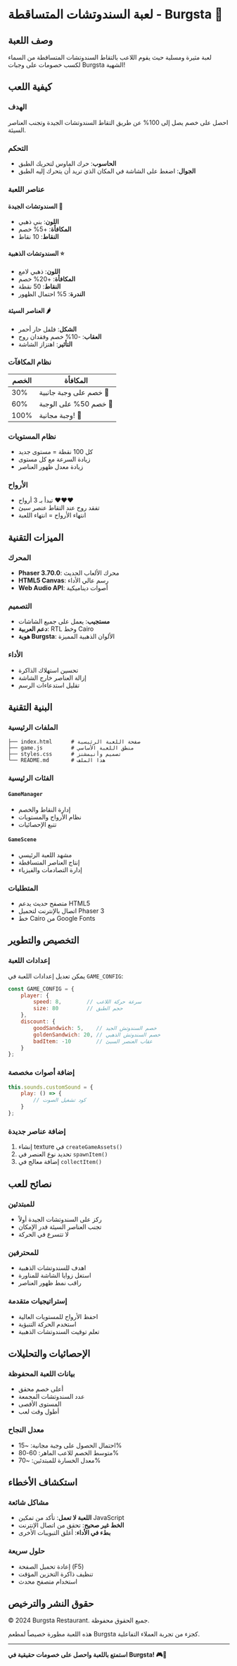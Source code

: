 # لعبة السندوتشات المتساقطة - Burgsta 🥪

## وصف اللعبة
لعبة مثيرة ومسلية حيث يقوم اللاعب بالتقاط السندوتشات المتساقطة من السماء لكسب خصومات على وجبات Burgsta الشهية!

## كيفية اللعب

### الهدف
احصل على خصم يصل إلى 100% عن طريق التقاط السندوتشات الجيدة وتجنب العناصر السيئة.

### التحكم
- **الحاسوب**: حرك الماوس لتحريك الطبق
- **الجوال**: اضغط على الشاشة في المكان الذي تريد أن يتحرك إليه الطبق

### عناصر اللعبة

#### السندوتشات الجيدة 🥪
- **اللون**: بني ذهبي
- **المكافأة**: +5% خصم
- **النقاط**: 10 نقاط

#### السندوتشات الذهبية ⭐
- **اللون**: ذهبي لامع
- **المكافأة**: +20% خصم
- **النقاط**: 50 نقطة
- **الندرة**: 5% احتمال الظهور

#### العناصر السيئة 🌶️
- **الشكل**: فلفل حار أحمر
- **العقاب**: -10% خصم وفقدان روح
- **التأثير**: اهتزاز الشاشة

### نظام المكافآت

| الخصم | المكافأة |
|-------|----------|
| 30% | خصم على وجبة جانبية 🍟 |
| 60% | خصم 50% على الوجبة 🍔 |
| 100% | وجبة مجانية! 🎉 |

### نظام المستويات
- كل 100 نقطة = مستوى جديد
- زيادة السرعة مع كل مستوى
- زيادة معدل ظهور العناصر

### الأرواح
- تبدأ بـ 3 أرواح ❤️❤️❤️
- تفقد روح عند التقاط عنصر سيئ
- انتهاء الأرواح = انتهاء اللعبة

## الميزات التقنية

### المحرك
- **Phaser 3.70.0**: محرك الألعاب الحديث
- **HTML5 Canvas**: رسم عالي الأداء
- **Web Audio API**: أصوات ديناميكية

### التصميم
- **مستجيب**: يعمل على جميع الشاشات
- **دعم العربية**: RTL وخط Cairo
- **هوية Burgsta**: الألوان الذهبية المميزة

### الأداء
- تحسين استهلاك الذاكرة
- إزالة العناصر خارج الشاشة
- تقليل استدعاءات الرسم

## البنية التقنية

### الملفات الرئيسية
```
├── index.html      # صفحة اللعبة الرئيسية
├── game.js         # منطق اللعبة الأساسي
├── styles.css      # تصميم وأنيمشنز
└── README.md       # هذا الملف
```

### الفئات الرئيسية

#### `GameManager`
- إدارة النقاط والخصم
- نظام الأرواح والمستويات
- تتبع الإحصائيات

#### `GameScene`
- مشهد اللعبة الرئيسي
- إنتاج العناصر المتساقطة
- إدارة التصادمات والفيزياء

### المتطلبات
- متصفح حديث يدعم HTML5
- اتصال بالإنترنت لتحميل Phaser 3
- خط Cairo من Google Fonts

## التخصيص والتطوير

### إعدادات اللعبة
يمكن تعديل إعدادات اللعبة في `GAME_CONFIG`:

```javascript
const GAME_CONFIG = {
    player: {
        speed: 8,        // سرعة حركة اللاعب
        size: 80         // حجم الطبق
    },
    discount: {
        goodSandwich: 5,    // خصم السندوتش الجيد
        goldenSandwich: 20, // خصم السندوتش الذهبي
        badItem: -10        // عقاب العنصر السيئ
    }
};
```

### إضافة أصوات مخصصة
```javascript
this.sounds.customSound = {
    play: () => {
        // كود تشغيل الصوت
    }
};
```

### إضافة عناصر جديدة
1. إنشاء texture في `createGameAssets()`
2. تحديد نوع العنصر في `spawnItem()`
3. إضافة معالج في `collectItem()`

## نصائح للعب

### للمبتدئين
- ركز على السندوتشات الجيدة أولاً
- تجنب العناصر السيئة قدر الإمكان
- لا تتسرع في الحركة

### للمحترفين
- اهدف للسندوتشات الذهبية
- استغل زوايا الشاشة للمناورة
- راقب نمط ظهور العناصر

### إستراتيجيات متقدمة
- احفظ الأرواح للمستويات العالية
- استخدم الحركة التنبؤية
- تعلم توقيت السندوتشات الذهبية

## الإحصائيات والتحليلات

### بيانات اللعبة المحفوظة
- أعلى خصم محقق
- عدد السندوتشات المجمعة
- المستوى الأقصى
- أطول وقت لعب

### معدل النجاح
- احتمال الحصول على وجبة مجانية: ~15%
- متوسط الخصم للاعب الماهر: 60-80%
- معدل الخسارة للمبتدئين: ~70%

## استكشاف الأخطاء

### مشاكل شائعة
- **اللعبة لا تعمل**: تأكد من تمكين JavaScript
- **الخط غير صحيح**: تحقق من اتصال الإنترنت
- **بطء في الأداء**: أغلق التبويبات الأخرى

### حلول سريعة
- إعادة تحميل الصفحة (F5)
- تنظيف ذاكرة التخزين المؤقت
- استخدام متصفح محدث

## حقوق النشر والترخيص
© 2024 Burgsta Restaurant. جميع الحقوق محفوظة.

هذه اللعبة مطورة خصيصاً لمطعم Burgsta كجزء من تجربة العملاء التفاعلية.

---

**استمتع باللعبة واحصل على خصومات حقيقية في Burgsta! 🎮🍔**